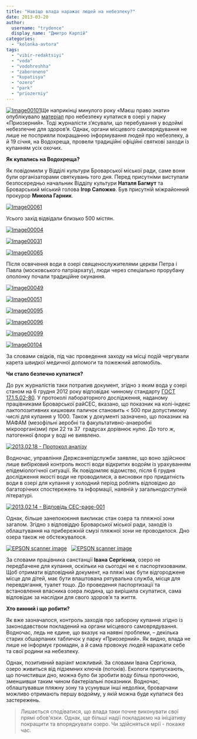 ```yaml
---
title: "Навіщо влада наражає людей на небезпеку?"
date: 2013-03-20
author: 
  username: "trydence"
  display_name: "Дмитро Карпій"
categories: 
  - "kolonka-avtora"
tags: 
  - "vibir-redaktsiyi"
  - "voda"
  - "vodohreshha"
  - "zaboroneno"
  - "kupatisya"
  - "ozero"
  - "park"
  - "priozerniy"
---
```


[![Image00101](https://mpz.brovary.org/wp-content/uploads/2013/03/Image00101.jpg)](https://mpz.brovary.org/wp-content/uploads/2013/03/Image00101.jpg)Ще наприкінці минулого року «Маєш право знати» опублікувало [матеріал](https://mpz.brovary.org/chi-bezpechno-kupatisya-u-ozeri-v-parku-priozerniy/) про небезпеку купатися в озері у парку «Приозерний». Тоді журналісти з’ясували, що перебування у водоймі небезпечне для здоров’я. Однак, органи місцевого самоврядування не лише не посприяли покращанню інформування людей про небезпеку, а й 19 січня, на Водохреща, провели традиційні офіційні святкові заходи із купанням усіх охочих.

**Як купались на Водохреща?**

Як повідомили у Відділі культури Броварської міської ради, саме вони були організаторами святкувань того дня. Перед присутніми виступали безпосередньо начальник Відділу культури **Наталя Багмут** та Броварський міський голова **Ігор Сапожко**. Був присутній міжрайонний прокурор **Микола Гарник**.

[![Image00061](https://mpz.brovary.org/wp-content/uploads/2013/03/Image00061.jpg)](https://mpz.brovary.org/wp-content/uploads/2013/03/Image00061.jpg)

Усього захід відвідали близько 500 містян.

[![Image00004](https://mpz.brovary.org/wp-content/uploads/2013/03/Image000041.jpg)](https://mpz.brovary.org/wp-content/uploads/2013/03/Image000041.jpg)

[![Image00031](https://mpz.brovary.org/wp-content/uploads/2013/03/Image00031.jpg)](https://mpz.brovary.org/wp-content/uploads/2013/03/Image00031.jpg)

[![Image00065](https://mpz.brovary.org/wp-content/uploads/2013/03/Image00065.jpg)](https://mpz.brovary.org/wp-content/uploads/2013/03/Image00065.jpg)

Після освячення води в озері священослужителями церкви Петра і Павла (московського патріархату), люди через спеціально прорубану ополонку почали традиційне окунання.

[![Image00049](https://mpz.brovary.org/wp-content/uploads/2013/03/Image000491.jpg)](https://mpz.brovary.org/wp-content/uploads/2013/03/Image000491.jpg)

[![Image00051](https://mpz.brovary.org/wp-content/uploads/2013/03/Image00051.jpg)](https://mpz.brovary.org/wp-content/uploads/2013/03/Image00051.jpg)

[![Image00095](https://mpz.brovary.org/wp-content/uploads/2013/03/Image00095.jpg)](https://mpz.brovary.org/wp-content/uploads/2013/03/Image00095.jpg)

[![Image00096](https://mpz.brovary.org/wp-content/uploads/2013/03/Image00096.jpg)](https://mpz.brovary.org/wp-content/uploads/2013/03/Image00096.jpg)

[![Image00099](https://mpz.brovary.org/wp-content/uploads/2013/03/Image00099.jpg)](https://mpz.brovary.org/wp-content/uploads/2013/03/Image00099.jpg)

[![Image00104](https://mpz.brovary.org/wp-content/uploads/2013/03/Image00104.jpg)](https://mpz.brovary.org/wp-content/uploads/2013/03/Image00104.jpg)

За словами свідків, під час проведення заходу на місці подій чергували карета швидкої медичної допомоги та пожежний автомобіль.

**Чи стало безпечно купатися?**

До рук журналістів таки потрапив документ, згідно з яким вода у озері станом на 6 грудня 2012 року відповідає чинному стандарту [ГОСТ 17.1.5.02-80](http://www.docload.ru/Basesdoc/21/21074/index.htm). У протоколі лабораторного дослідження, наданому працівниками Броварської райСЕС, вказано, що показник на колі-індекс лактопозитивних кишкових паличок становить < 500 при допустимому числі для купання у 1000. Також у документі зазначено, що показник на МАФАМ (мезофільні аеробні та факультативно-анаеробні мікроорганізми) при 22 та 37  градусах дорівнює нулю. До того ж, патогенної флори у воді не виявлено.

[![2013.02.18 - Протокол аналізу](https://mpz.brovary.org/wp-content/uploads/2013/03/2013.02.18-Protokol-analizu.jpg)](https://mpz.brovary.org/wp-content/uploads/2013/03/2013.02.18-Protokol-analizu.jpg)

Водночас, управління Держсанепідслужби заявляє, що воно здійснює лише вибірковий контроль якості води відкритих водойм із урахуванням епідеміологічної ситуації. Як повідомляє відомство, після 6 грудня дослідження якості води не проводилися, а висновки про придатність води в озері для купання у холодний період роблять відповідно до багаторічних спостережень та інформації, наявній у загальнодоступній літературі.

[![2013.02.14 - Відповідь СЕС-page-001](https://mpz.brovary.org/wp-content/uploads/2013/03/2013.02.14-Vidpovid-SES-page-001.jpg)](https://mpz.brovary.org/wp-content/uploads/2013/03/2013.02.14-Vidpovid-SES-page-001.jpg)

Однак, більше занепокоєння викликає стан озера та пляжної зони загалом. Згідно з відповіддю Броварської міської ради, заходів із облаштування на прибережній смузі пляжної зони не проводилося. Дно озера також не обстежувалося.

[![EPSON scanner image](https://mpz.brovary.org/wp-content/uploads/2013/03/2013.01.29-Vidp.BMR_zapit_1.jpg)](https://mpz.brovary.org/wp-content/uploads/2013/03/2013.01.29-Vidp.BMR_zapit_1.jpg)   [![EPSON scanner image](https://mpz.brovary.org/wp-content/uploads/2013/03/2013.01.29-Vidp.BMR_zapit_2.jpg)](https://mpz.brovary.org/wp-content/uploads/2013/03/2013.01.29-Vidp.BMR_zapit_2.jpg)

За словами працівника санстанції **Івана** **Сергієнка**, озеро не передбачене для купання, оскільки на сьогодні не є паспортизованим. Щоб отримати відповідний документ, на пляжі має бути відгороджене місце для дітей, має бути влаштована рятувальна служба, місця для перевдягання, туалет тощо. До проведення паспортизації та встановлення власника озера людина, що вирішила скупатися, сама відповідає за наслідки для свого здоров’я та життя.

**Хто винний і що робити?**

Як вже зазначалося, контроль заходів про заборону купання згідно із законодавством покладений на органи місцевого самоврядування. Водночас, ледь не єдине, що вказує на наявні проблеми, – декілька старих обшарпаних табличок у парку «Приозерний». Як видно, влада не лише не інформує громадян, а й сама провокує людей наражати себе та свої родини на небезпеку.

Однак, позитивний варіант можливий. За словами Івана Сергієнка, озеро живиться від підземних ключів (потоків). Екологи припускають, що почистивши дно, можна було би зробити воду більш проточною, зменшивши таким чином бактеріальні показники. Водночас, облаштувавши пляжну зону та усунувши інші недоліки, броварчани можливо отримають першу водойму, у якій можна буде купатися без застережень.

> Лишається сподіватися, що влада таки почне виконувати свої прямі обов'язки. Однак, ще більші надії покладаємо на ініціативу покращити та впорядкувати озеро. Чи здійсняться мрії - покаже час.
